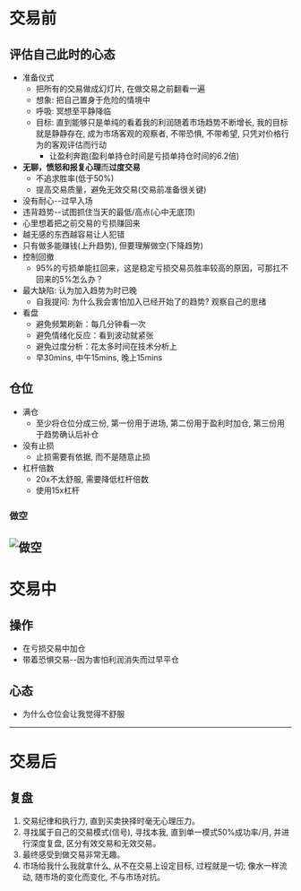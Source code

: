 # 交易前
## 评估自己此时的心态
- 准备仪式
  - 把所有的交易做成幻灯片, 在做交易之前翻看一遍
  - 想象: 把自己置身于危险的情境中
  - 呼吸: 冥想至平静降临
  - 目标: 直到能够只是单纯的看着我的利润随着市场趋势不断增长, 我的目标就是静静存在, 成为市场客观的观察者, 不带恐惧, 不带希望, 只凭对价格行为的客观评估而行动
    - 让盈利奔跑(盈利单持仓时间是亏损单持仓时间的6.2倍)
- **无聊，愤怒和报复心理**而**过度交易**
  - 不追求胜率(低于50%)
  - 提高交易质量，避免无效交易(交易前准备很关键)
- 没有耐心--过早入场
- 违背趋势--试图抓住当天的最低/高点(心中无底顶)
- 心里想着把之前交易的亏损赚回来
- 越无感的东西越容易让人犯错
- 只有做多能赚钱(上升趋势), 但要理解做空(下降趋势)
- 控制回撤
  - 95%的亏损单能扛回来，这是稳定亏损交易员胜率较高的原因，可那扛不回来的5%怎么办？
- 最大缺陷: 认为加入趋势为时已晚
  - 自我提问: 为什么我会害怕加入已经开始了的趋势? 观察自己的思绪
- 看盘
  - 避免频繁刷新：每几分钟看一次
  - 避免情绪化反应：看到波动就紧张
  - 避免过度分析：花太多时间在技术分析上
  - 早30mins, 中午15mins, 晚上15mins

## 仓位
- 满仓
  - 至少将仓位分成三份, 第一份用于进场, 第二份用于盈利时加仓, 第三份用于趋势确认后补仓
- 没有止损
  - 止损需要有依据, 而不是随意止损
- 杠杆倍数
  - 20x不太舒服, 需要降低杠杆倍数
  - 使用15x杠杆

### 做空
![做空](https://raw.githubusercontent.com/shauliu59/picture/refs/heads/main/%E5%81%9A%E7%A9%BA%E4%BA%A4%E6%98%93%E7%A4%BA%E4%BE%8B.jpg)
---
# 交易中
## 操作
- 在亏损交易中加仓
- 带着恐惧交易--因为害怕利润消失而过早平仓
## 心态
- 为什么仓位会让我觉得不舒服
---
# 交易后
## 复盘
1. 交易纪律和执行力, 直到买卖抉择时毫无心理压力。
2. 寻找属于自己的交易模式(信号), 寻找本我, 直到单一模式50%成功率/月, 并进行深度复盘, 区分有效交易和无效交易。
3. 最终感受到做交易非常无趣。
4. 市场给我什么我就拿什么, 从不在交易上设定目标, 过程就是一切; 像水一样流动, 随市场的变化而变化, 不与市场对抗。
